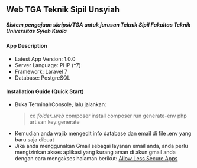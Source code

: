 ## Web TGA Teknik Sipil Unsyiah
##### Sistem pengajuan skripsi/TGA untuk jurusan Teknik Sipil Fakultas Teknik Universitas Syiah Kuala

#### App Description
- Latest App Version: 1.0.0
- Server Language: PHP (^7)
- Framework: Laravel 7
- Database: PostgreSQL

#### Installation Guide (Quick Start)
- Buka Terminal/Console, lalu jalankan:
  > cd *folder_web*
  > composer install
  > composer run generate-env
  > php artisan key:generate
- Kemudian anda wajib mengedit info database dan email di file .env yang baru saja dibuat
- Jika anda menggunakan Gmail sebagai layanan email anda, anda perlu mengizinkan akses aplikasi yang kurang aman di akun gmail anda dengan cara mengakses halaman berikut: [Allow Less Secure Apps](https://myaccount.google.com/lesssecureapps)